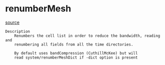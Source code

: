 # renumberMesh

[source](github.com/OpenFOAM-jp/OpenFOAM-utilities-tutorials-jp/blob/master/v1906/mesh/manipulation/renumberMesh/renumberMesh.C/renumberMesh.C)

```
Description
    Renumbers the cell list in order to reduce the bandwidth, reading and
    renumbering all fields from all the time directories.

    By default uses bandCompression (CuthillMcKee) but will
    read system/renumberMeshDict if -dict option is present


```


